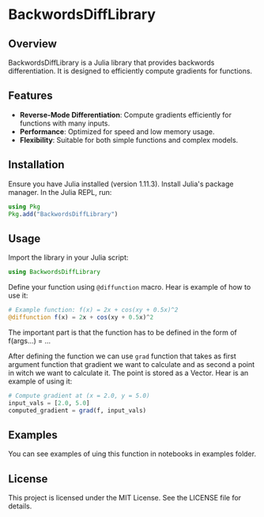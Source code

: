 # BackwordsDiffLibrary

## Overview

BackwordsDiffLibrary is a Julia library that provides backwords differentiation. It is designed to efficiently compute gradients for functions.

## Features

- **Reverse-Mode Differentiation**: Compute gradients efficiently for functions with many inputs.
- **Performance**: Optimized for speed and low memory usage.
- **Flexibility**: Suitable for both simple functions and complex models.

## Installation

Ensure you have Julia installed (version 1.11.3). Install Julia's package manager. In the Julia REPL, run:

```julia
using Pkg
Pkg.add("BackwordsDiffLibrary")
```

## Usage

Import the library in your Julia script:

```julia
using BackwordsDiffLibrary
```

Define your function using ```@diffunction``` macro. Hear is example of how to use it:

```julia
# Example function: f(x) = 2x + cos(xy + 0.5x)^2
@diffunction f(x) = 2x + cos(xy + 0.5x)^2
```

The important part is that the function has to be defined in the form of f(args...) = ...

After defining the function we can use ```grad``` function that takes as first argument function that gradient we want to calculate and as second a point in witch we want to calculate it. The point is stored as a Vector. Hear is an example of using it:

```julia
# Compute gradient at (x = 2.0, y = 5.0)
input_vals = [2.0, 5.0]
computed_gradient = grad(f, input_vals)
```

## Examples

You can see examples of uing this function in notebooks in examples folder.

## License

This project is licensed under the MIT License. See the LICENSE file for details.

